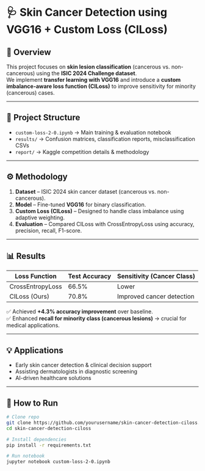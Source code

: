 # 🩺 Skin Cancer Detection using VGG16 + Custom Loss (CILoss)

## 📌 Overview
This project focuses on **skin lesion classification** (cancerous vs. non-cancerous) using the **ISIC 2024 Challenge dataset**.  
We implement **transfer learning with VGG16** and introduce a **custom imbalance-aware loss function (CILoss)** to improve sensitivity for minority (cancerous) cases.

---

## 📂 Project Structure
- `custom-loss-2-0.ipynb` → Main training & evaluation notebook  
- `results/` → Confusion matrices, classification reports, misclassification CSVs  
- `report/` → Kaggle competition details & methodology  

---

## ⚙️ Methodology
1. **Dataset** – ISIC 2024 skin cancer dataset (cancerous vs. non-cancerous).  
2. **Model** – Fine-tuned **VGG16** for binary classification.  
3. **Custom Loss (CILoss)** – Designed to handle class imbalance using adaptive weighting.  
4. **Evaluation** – Compared CILoss with CrossEntropyLoss using accuracy, precision, recall, F1-score.  

---

## 📊 Results
| Loss Function    | Test Accuracy | Sensitivity (Cancer Class) |
|------------------|---------------|-----------------------------|
| CrossEntropyLoss | 66.5%         | Lower                       |
| CILoss (Ours)    | 70.8%         | Improved cancer detection   |

✅ Achieved **+4.3% accuracy improvement** over baseline.  
✅ Enhanced **recall for minority class (cancerous lesions)** → crucial for medical applications.  

---

## 💡 Applications
- Early skin cancer detection & clinical decision support  
- Assisting dermatologists in diagnostic screening  
- AI-driven healthcare solutions  

---

## 🚀 How to Run
```bash
# Clone repo
git clone https://github.com/yourusername/skin-cancer-detection-ciloss.git
cd skin-cancer-detection-ciloss

# Install dependencies
pip install -r requirements.txt

# Run notebook
jupyter notebook custom-loss-2-0.ipynb

